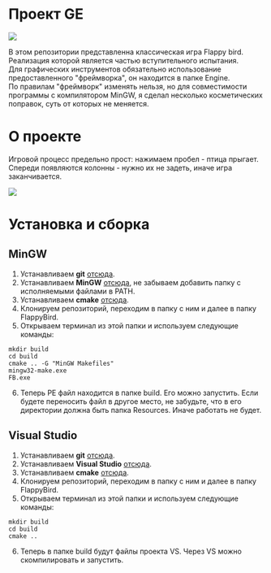 # Проект GE

<kbd> <img src="https://github.com/timattt/Project-GE/blob/master/Logo.png" /> </kbd>

В этом репозитории представленна классическая игра Flappy bird. Реализация которой является частью вступительного испытания.   
Для графических инструментов обязательно использование предоставленного "фреймворка", он находится в папке Engine.   
По правилам "фреймворк" изменять нельзя, но для совместимости программы с компилятором MinGW, я сделал несколько косметических поправок, суть от которых не меняется.   

# О проекте
Игровой процесс предельно прост: нажимаем пробел - птица прыгает. Спереди появляются колонны - нужно их не задеть, иначе игра заканчивается.

<kbd> <img src="https://github.com/timattt/Project-GE/blob/master/Screenshot.png" /> </kbd>

# Установка и сборка
## MinGW
1. Устанавливаем **git** [отсюда](https://git-scm.com/).
2. Устанавливаем **MinGW** [отсюда](https://sourceforge.net/projects/mingw/), не забываем добавить папку с исполняемыми файлами в PATH.
3. Устанавливаем **cmake** [отсюда](https://cmake.org/).
4. Клонируем репозиторий, переходим в папку с ним и далее в папку FlappyBird.
5. Открываем терминал из этой папки и используем следующие команды:
```
mkdir build
cd build
cmake .. -G "MinGW Makefiles"
mingw32-make.exe
FB.exe
```
6. Теперь PE файл находится в папке build. Его можно запустить. Если будете переносить файл в другое место, не забудьте, что в его директории должна быть папка Resources. Иначе работать не будет.
## Visual Studio
1. Устанавливаем **git** [отсюда](https://git-scm.com/).
2. Устанавливаем **Visual Studio** [отсюда](https://visualstudio.microsoft.com/ru/).
3. Устанавливаем **cmake** [отсюда](https://cmake.org/).
4. Клонируем репозиторий, переходим в папку с ним и далее в папку FlappyBird.
5. Открываем терминал из этой папки и используем следующие команды:
```
mkdir build
cd build
cmake ..
```
6. Теперь в папке build будут файлы проекта VS. Через VS можно скомпилировать и запустить.
